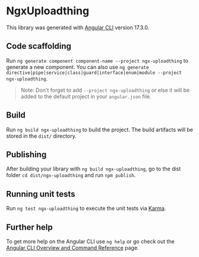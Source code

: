 # NgxUploadthing

This library was generated with [Angular CLI](https://github.com/angular/angular-cli) version 17.3.0.

## Code scaffolding

Run `ng generate component component-name --project ngx-uploadthing` to generate a new component. You can also use `ng generate directive|pipe|service|class|guard|interface|enum|module --project ngx-uploadthing`.
> Note: Don't forget to add `--project ngx-uploadthing` or else it will be added to the default project in your `angular.json` file. 

## Build

Run `ng build ngx-uploadthing` to build the project. The build artifacts will be stored in the `dist/` directory.

## Publishing

After building your library with `ng build ngx-uploadthing`, go to the dist folder `cd dist/ngx-uploadthing` and run `npm publish`.

## Running unit tests

Run `ng test ngx-uploadthing` to execute the unit tests via [Karma](https://karma-runner.github.io).

## Further help

To get more help on the Angular CLI use `ng help` or go check out the [Angular CLI Overview and Command Reference](https://angular.io/cli) page.
